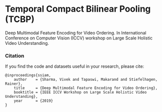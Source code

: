# Temporal Compact Bilinear Pooling (TCBP)
Deep Multimodal Feature Encoding for Video Ordering. In International Conference on Computer Vision (ICCV) workshop on Large Scale Holistic Video Understanding. 


### Citation

If you find the code and datasets useful in your research, please cite:
    
    @inproceedings{ssiam,
        author    = {Sharma, Vivek and Tapaswi, Makarand and Stiefelhagen, Rainer}, 
        title     = {Deep Multimodal Feature Encoding for Video Ordering}, 
        booktitle = {IEEE ICCV Workshop on Large Scale Holistic Video Understanding},
        year      = {2019}
    }
